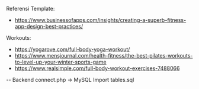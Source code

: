Referensi Template:
- https://www.businessofapps.com/insights/creating-a-superb-fitness-app-design-best-practices/


Workouts:
- https://yogarove.com/full-body-yoga-workout/
- https://www.mensjournal.com/health-fitness/the-best-pilates-workouts-to-level-up-your-winter-sports-game
- https://www.realsimple.com/full-body-workout-exercises-7488066


-- Backend
connect.php -> MySQL
Import tables.sql